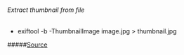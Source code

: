 ###### Extract thumbnail from file
* exiftool -b -ThumbnailImage image.jpg > thumbnail.jpg

#####[Source](http://owl.phy.queensu.ca/~phil/exiftool/examples.html)
